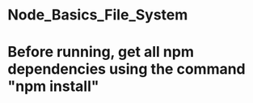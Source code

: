 # Node_Basics_File_System
# Before running, get all npm dependencies using the command "npm install"
